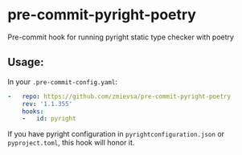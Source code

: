 # pre-commit-pyright-poetry

Pre-commit hook for running pyright static type checker with poetry

## Usage:

In your `.pre-commit-config.yaml`:

```yaml
-   repo: https://github.com/zmievsa/pre-commit-pyright-poetry
    rev: '1.1.355'
    hooks:
    -   id: pyright
```

If you have pyright configuration in `pyrightconfiguration.json` or `pyproject.toml`, this hook will honor it.
